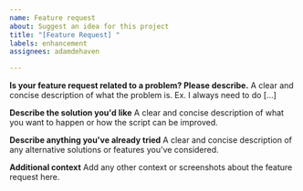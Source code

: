 ```yaml
---
name: Feature request
about: Suggest an idea for this project
title: "[Feature Request] "
labels: enhancement
assignees: adamdehaven

---
```


**Is your feature request related to a problem? Please describe.**
A clear and concise description of what the problem is. Ex. I always need to do [...]

**Describe the solution you'd like**
A clear and concise description of what you want to happen or how the script can be improved.

**Describe anything you've already tried**
A clear and concise description of any alternative solutions or features you've considered.

**Additional context**
Add any other context or screenshots about the feature request here.
